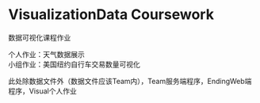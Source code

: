 # VisualizationData Coursework
数据可视化课程作业

个人作业：天气数据展示<br>
小组作业：美国纽约自行车交易数量可视化

此处除数据文件外（数据文件应该Team内），Team服务端程序，EndingWeb端程序，Visual个人作业
